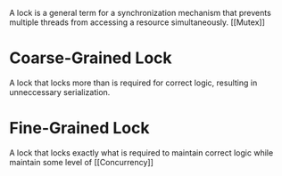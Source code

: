 A lock is a general term for a synchronization mechanism that prevents multiple threads from accessing a resource simultaneously.
[[Mutex]]

# Coarse-Grained Lock
A lock that locks more than is required for correct logic, resulting in unneccessary serialization.

# Fine-Grained Lock
A lock that locks exactly what is required to maintain correct logic while maintain some level of [[Concurrency]]
